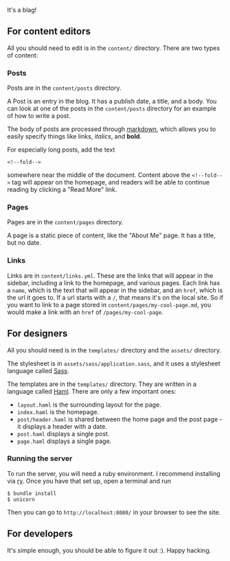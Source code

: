 It's a blag!

## For content editors

All you should need to edit is in the `content/` directory.  There are two types of content:

### Posts

Posts are in the `content/posts` directory.

A Post is an entry in the blog.  It has a publish date, a title, and a body.  You can look at one of the posts in the `content/posts` directory for an example of how to write a post.

The body of posts are processed through [markdown][], which allows you to easily specify things like links, *italics*, and **bold**.

For especially long posts, add the text

    <!--fold-->

somewhere near the middle of the document.  Content above the `<!--fold-->` tag will appear on the homepage, and readers will be able to continue reading by clicking a "Read More" link.

[markdown]: http://daringfireball.net/projects/markdown/

### Pages

Pages are in the `content/pages` directory.

A page is a static piece of content, like the "About Me" page.  It has a title, but no date.

### Links

Links are in `content/links.yml`.  These are the links that will appear in the sidebar, including a link to the homepage, and various pages.  Each link has a `name`, which is the text that will appear in the sidebar, and an `href`, which is the url it goes to.  If a url starts with a `/`, that means it's on the local site.  So if you want to link to a page stored in `content/pages/my-cool-page.md`, you would make a link with an `href` of `/pages/my-cool-page`.

## For designers

All you should need is in the `templates/` directory and the `assets/` directory.

The stylesheet is in `assets/sass/application.sass`, and it uses a stylesheet language called [Sass][].

[sass]: http://sass-lang.com/

The templates are in the `templates/` directory.  They are written in a language called [Haml][].  There are only a few important ones:

- `layout.haml` is the surrounding layout for the page.
- `index.haml` is the homepage.
- `post/header.haml` is shared between the home page and the post page - it displays a header with a date.
- `post.haml` displays a single post.
- `page.haml` displays a single page.

[haml]: http://haml.info/

### Running the server
To run the server, you will need a ruby environment.  I recommend installing via [ry](https://github.com/jayferd/ry).  Once you have that set up, open a terminal and run

```
$ bundle install
$ unicorn
```

Then you can go to `http://localhost:8080/` in your browser to see the site.

## For developers

It's simple enough, you should be able to figure it out :).  Happy hacking.

